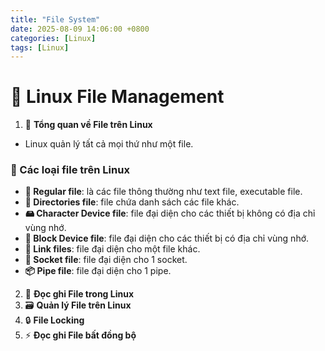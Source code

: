 ```yaml
---
title: "File System"
date: 2025-08-09 14:06:00 +0800
categories: [Linux]
tags: [Linux]
---
```

# 🐧 Linux File Management

1. 📂 **Tổng quan về File trên Linux**
- Linux quản lý tất cả mọi thứ như một file.

### 📑 Các loại file trên Linux

- **📄 Regular file**: là các file thông thường như text file, executable file.
- **📁 Directories file**: file chứa danh sách các file khác.
- **🖴 Character Device file**: file đại diện cho các thiết bị không có địa chỉ vùng nhớ.
- **💽 Block Device file**: file đại diện cho các thiết bị có địa chỉ vùng nhớ.
- **🔗 Link files**: file đại diện cho một file khác.
- **🔌 Socket file**: file đại diện cho 1 socket.
- **📦 Pipe file**: file đại diện cho 1 pipe.

2. 📝 **Đọc ghi File trong Linux**
3. 🗃️ **Quản lý File trên Linux**
4. 🔒 **File Locking**
5. ⚡ **Đọc ghi File bất đồng bộ**

